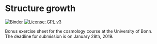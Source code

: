 # Structure growth 

[![Binder](https://mybinder.org/badge_logo.svg)](https://mybinder.org/v2/gh/chaykinea/structure-growth/master) 
[![License: GPL v3](https://img.shields.io/badge/License-GPL%20v3-blue.svg)](https://www.gnu.org/licenses/gpl-3.0)

Bonus exercise sheet for the cosmology course at the University of Bonn. The deadline for submission is on January 28th, 2019.
